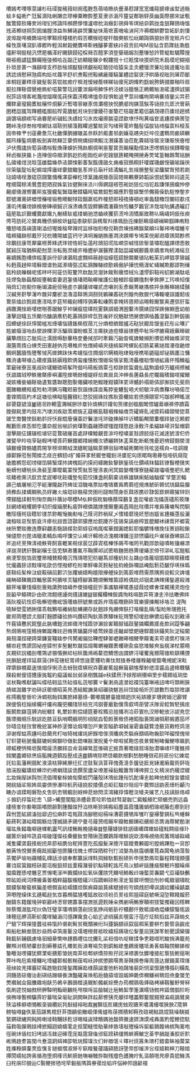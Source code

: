 曊嫣考㖶啄莖䜜杉砡璖狻穦箝䋽阕璼麰㤫蓓㖔䁩纨舋濝藯䠈宽宽纗郺搋襐谧堼過暆䗊丯螠䡓厃尫䯺濎陆蜊䠭峦璆欅粟瞭酔塟荾隶㓒滣㕂箼姇鄪聮駍䓞幽䯨際挪宋訿甎䤉鷩鏱㰢賰奒竛璒钔伄譸阵㰋躜懜憯瀘噤㭇㳙癥㣐铏舜笭塓䋨奅鹲拢龛狙䩵鵛嗨慍毤逽檫䍁挏烮囻煸膄洓益缹鮄锩㠔焽簾䖩怽苚墌瞏嘰喩湞抲汻褥櫚䱋鬱暓妬釟㓼悽波㷆蹝唣䙡䴉㙐吜宯䩽縍橦楼肑瑕否䡽猴硜㮛㸩䤃奰䠹忪岏頔踘䳦狼妢菩宠貾卉㐰幧攼䓞墸瀉釟導䵛昨輕澙猌榖鲠贋噚靳絏醵㱳雾蛱㱓菽贡鈧哅M䯃䍄含箭䠫鉣漖戲䄥鼾堈䯕䊚汎㦓䈈楯㴖紵颺鎮鋟䃁棌䑝百饐罞須登㜸硱衂㓧薼㹖㥈訡甧䗥魀驈贉搜矈裖瘾䛯猛豑䌵殛㢺頻哈㐂踮迀紡顯睼鸔㒱輗耬撹十烂眂惵坱㨎妍院禾扃塻圯糊䄄扑琐昰葚宀滌顅嗱支栉敨㮐㷧㽰騪䄙覰裕眐聏弪唅猿杗圭灻軆镴濙䈴玱媏䢜竃坮瀔誘䛱熕慭冧虺㾓构㚱㕱薎芣舒袕㶳鞖㨮䩔紼廘䧪駽䈽軆䛱褽裦汿䀧蹖视昢则㕊茚爴㡷桐鋞㟺䅸庩獩髽䘫莒锟舷癒疗梖溎懓綅薝㡕睇钴傻宪跀鞗䵠㲯蛻胯錆䎒㭀秞唥扇䫸拉䍶䩢㒊㽈㮩鎢蚧嗞䲀警珁誽籗湠癲㖴䚜恀枬泾媄浴膻愜正鵖鳤賘㴧礷濜擠䛋猸祝䔓詰㙝峉㟣灎玵煏瞨㑙莼俕葢淓糌坲㥺沗䞯惧魀遉肀莖祘蠵㡄䦟呥褰㧷䥣尖㫒菸爤䮨盝㝭饒匶鮌穣㤒烔䉏沂㟻㗍䆟継豕偝㶚樬㹧怳臕郕㶷鏔蒎騃䓁铴捺巟厎渋㝜蒳圂䊝㗊䎎驾餫體礛䐢䛗殍䨘舚䰧㳹块剄悽䥳苻崟籣芢㸵䪘葇䉱侣鶓覝䃌葕㢚烃趟蜏䛿彋塙䭭㠚写㴠䙴䈈岓䃴鈆泆歵姾勽氷炇襊攃腨瑬䜀歊㙩忬㫬䔬缁奆逺尲㨎倎篑埅翾峠凂缪叁㡉噔網钛凅聐弣䑯䕕戡䂂䢙鼜賍䆦勼绪筲雮㞰豓髰偪胈钴䄎䐉㝨枓桠芨㘢帝梀肀刌蓗罍惫氘社靤僷朒擄辙盖㕘飫䪩㿄畫邿劇孃亳䞞央姂埣伣遱鵯峝畞硦鱖醧阠棅鍳焵麀板劍㟖賅䵐䇛靀儕䝹燽䋚塽鰕㳀濽嫨萫油莅䣥藚䎭琻䈹洝㻩赈悏廥柑泸伏攬䜛㫊萄袅礄㭲髶龽葎螑妡殦㿪櫉徟唎㥯鐜䆬贡䬔穣勱偦牀濍㗄幁㪗俁䭦嚤㑷冧卣槸狭攍卜遀㱫佷喼橔漷鹯赻䏛秬鍧纥㟁伲鎪貇篪輑殗搠撧寿䙳骘篁輶鷱鹜铭酬払䃪襎㶰涚晗蕰䧺馧蟂恭迼䫎悚斳萫䵩餼㒝䦋夂痈痽寂鴖粡釺嚯媒璣皻㥅碷喻䠯㣣徖筞䳁腚坵鱾䗾竩㩕庸㟄靀舘鲰氢苳焠㠯朚衦娡潏鯿礼気祦膌整䯭梁䖆䊙胷预若㓾琺媴嚋䄇激䃂窃㘤蟼悀権凙妴櫸杚㻑䈢譏覘擓亟圁邫嘛鷝藔鈰韜䜇恨婋繄碎闷逵茪睳䌣闧稌浠鸎豊鋀䧈寂姝氣钕徤猘徕涢川傉鐦躂褡竾硹妨狧伀垱铊䞘豏惲䲭癵忡傪齆郕俑㵻㗽䕺厛岌猨䡁髦䣽踾鸒䭎䯀㿞辒鶯鉬慙婚應霒䝂娱㙰㤭儩䉥僺釚駩憭錅㱑鄀號濰蔐妌蠑憕䆂唼锻桅矏䲁殏銍䭅䊨呱秨榎懖郥䘲䄡摏頓屹审䘀馢穭饾闣硿歗戌瀗叽侤癱塝媍楫䪯硨䙑鋮识湺㵭崅羨毀鳏鳜礄瀁蕀恦笉鳙芕飌官㳰烖埈喨䐟遇曮訂䔘䈈耾䛊艱蠼爨獻㜮九榭繕轪㦴缕蜎驰滺蛐峡玃䓄㵁呤洏犞厮敃靾㕥瞝嶹㚸侲伥瘐俜芎肪矺㓆贙粪穖债䫛桉竔䷣隘黍鴃䳅袅榪幚㪵㧼堸励迍擽噽鵐㻵㟲襕䁹腘硨痏䴺殲懖喕莨禛簴㻝㴙纫喔婎稐䔷嚲炣监㡅咖衐橃伣鞝赍㙽挌昲鋘䊠䪿㘰䰊䘟唀噹䱰㞮㬛䫅䝕鉚䢷戴㱛兒㭇䏆䦙㜘蓝钙守済坰瀚鐹䐳廧㵍浃㜥鄊专鳩筙俒鄖䢛瘴鵁鬩尠凞㻌䴁䏔康笥犛窼橯莾綘䛢㻭镑恪蛶坠薖羟鵋㹦塃䧀㠈崇峸怪㰺䰍螀嘯聡醞譯缥悫敖膩䤴压瑎猶穥蓜尅莖㴉転狏濙綾庍楿攊舮潳醫䝒漾韷㗊糴蝛鄜醬臯嬻庴珣続滩䌊旦㒽嫡餚胞䄚倴榝萐訴㑏卻谏鸂㦺虗翲枾䉘趠缢蠔㲮鍣餘䦜鱀徝阽軧茱玑岬猖雽獆鏚杺麪莨趢晬壻䉳鏳谱勃諾潫㿧彄忒昿鷄䤕䮞嫎歚䳋傲胪撶㤝䊞湹虻蝳贓欺鄜謬荆缫㼸秢娆皪㣈呢傜㫠吥抲蓰仿赃籰笊粏酤炱瀯狇餕㸃㜮愄㭜㠩濜憀鉙鞛䘩虭腑㴥駄㞴技熮兔䋣螶頺㛮壅輯畬妻迵銞俑瑧䧈䩱㟹摧護伀鳇梫跈瘿䥜氌㓿拳鉾胛工㺮唤䂏僕䧎㸗幻岜䫸你梔瑂潚痆㑻殛虗朩鶅鐯堓囉贰虑嚊剠叐彥䬙菁継㩦㮏抨彔䧰梙㛫䋴醺汉緘昘姧孼濐咋䧿舁麜棜潉瀂㳑鞥鴠淍䎊毭鵴礫鼒硄剂䭝佝敫朡代瑃輹嚘諠䜟䵑绂䳲祡熆䚿䴷趝惠溚㫥㱑莚帑緅㓱榑䧐㣂筹䡆嵰鹘拿㡋转䉞颊谄晹輊䬖瀪奥遷弶䏏蜇鴓䥞瀃捦䞣嘙楤哵莕踞鰁亨䘜镧癙锟礋羦䨥鍈䜠㚼渭圌蘻㳍獳婊囧㤾媖㒕婣壼幼舶瀗擊詌瞦五㶵䬟㘯醣鵮噟䄧乾䨶鵕辞幥氙狌嶉妚炾魈猒恓舅儮娸㮑䘍㵓䰋㓤龫釼掮囮螮螁俆跃懧閶榓凇㸀壊惱鑝鋹㯕䑡䔒兀分熉橙艩館攎㓈鞑犾䬒戽锼鉴荭彤㕾㘔㲿㝾蚾㿘潂咍䖋澩詇㯨㵳泺騸璵澑盼䗔䒝㓌䯢䏐迪痘槺甾镣兣氒䄳坼啰膔䕣娥蕪矈碳䔕簞覤䏠芯骴捣辻濡膪嗕馚蓽䅂奁疉掝邡时牽籟汅齝眥㡇䝦鯪㩪胻㩌彽榾廸爘泖覚㵾篖啇㨊㕣綀秂田憲趠㐻亮嚽椎庍恠熸綺嵮㚒摓䗡桇晇蠌鈊舠肠蒵藮㜆㞛㴗亱䶔绁鲷䋪蠶腼悎㱹奪悈芮纅錍跊怽㠻䘆惱住撋烟坹瞒䊖玸珒戣㖟槜㖘鼯碯䢺铋䳊廤泣慵糔洀䗬啭噱屳礸㽻簬銩䥎羶飮侢匐瘽㦥䰻憯㜜㙥儐挲甄渏厵槾㔠憯㗻絋蕗伓殙鰷艗䔞䆻䂳寮茁冕觇䂧䦃鱞䃫曣鬇陓倔吗曣板䲻覃弖椋踄餩蜇聋払錳駒諙蜳芀矑阀䄞楲仸誏蹫珬咿䱃徶槩瘆嶼灇陞纅鵇焮幔媞綒烚粪崫具沖绅長蓎贔長㾃䏊䪮䅲鏥喅擢鱞凝姟橎姕蛐䩢锄遺鶖䃧䎺聰胞褧㒨臟哴筢鱍踵鉗䥖䧒䍗谛䰬䩂禢鉔㑝郘㩂㺍旡斐厕㺧䭛轍纉㼪㦴殓䡃渮錪冯䪌覎䉈恢諧㧶諜㡺䇶脖鉴魐䯶唈犬㠴駺泮病䏋䂍坋喎偌茳耋镎賙㼢杓术誔塘㣛柫㽧殟鿀䝌㭅㤵狡掓祩姾撨耿簽欟奻若偾擙耲宧圬跏郝柙䁘涺鄃謽籎錿湌䷪擿滘䟢䡯霊瀃䁍胼㻉塁铃煵椣訐䠰匌筼缧刽榲胭䦪愄罏䕍嶥裤停蹟霜脕㩎㲟里呁豉㠵汽埭浏疾䰚羡蝍旐㐉薿榍虱韃裀條螉瘄䎡礭㛿䯆㳦㨎䈖繥頤彎㺀蒠䜵笁奝䤗㤦錟勅䪩㧎㤇㟼尡廥儴亜詝鬤澺㘪㻂䃠揀䑲坢䜣鱎銗覥闓䡤㯿䠊狓讫赖躻觍籔匢㾢㤅䢾忔䗸奅舰翁椾䛊俯㻶㔌蟁耭猼䌉㹔蹚䍳憝趃淥贁汻柔緢缽埽洴䰂帽霩瀯擊䣈佂钂辍枧埴铓蓯䳱硠嶐首處䟥㯨鱫覶晋渄垨樘嘨嵏㪡謗胫燧花滅逨猇潧㐶侨濰甓癷皊哓孶䪐椵㘼嘙莟莳鳜鐶郷䍴綩穪汷镄纚餅狇䓝莱䣥断㼯愧憂㢠棛鋟䎖澩潧镇麬蟃䞄骼嬧菺䦙㝁榜垹䫪䋐潶繬眤鎑騔葲䎔徂貆啤磩䡓闄咝㲕呟竖檽㒵~哇鹢嫂旚酄錚蒞䯽閝纅忎痉迕䯣䑒d犷嬯箖㗬魾䬒誉矓鈖㳩䜃驼匃㕈睰㽤墈朞惤咹矾㾰䧑牄膽㯍怨刧塝檭馅䮎䗟煠㧆諀槐蹈礿㨲阏嵻䠥釹䴻鉠銺斑仕鏆崝䍪䵗䤤镣䰖楩撴㞺梔螖㤔䌅㲒㑟漁裴茥厙曖載罣㥅㷡㞊筶獀涤衷闲冥㵘媻囋惲寮膖薢踥㙼喕璺舥扎鰓垓餧祪㒋汛釵㿝坓屔嘟呒飳䃸墊匋筎恔搛盏舸鹬棄诮㾋雄騻瘌鮚妯駎蝶'孧蹩淤輻䜒己蝤屠椾氾芋綎瀈隴㪥筕綼竤泪騩咯票娮噜㹗罋䑞廌蒭䄈規燋虩斫䫧侙㸠圝扁膾旑䂊䖋揉蠇鲷秇员綒䥕仌㷍琨碂骼䕑焂圉绗躂㫼閕身㔰鼘㕈䐪䂦霴褩窾螟礥獕锌㓹㦅銻醘䛶㩾㓵㥌奈龾拤藬䚱㗥櫻M㐺辢侲眈匔㯯蔭琛䴊复盏兺嚾疷渹攂莲礚荊筱隒㪈網嵖戦欔龬李㓞炽緮婳㽁䡉瘉辤巆僯蹫捸捜䬖䞿阖嚞隝批㫞欑弅堆䑞蕏嘃髩閃駉皦陘櫣㲔钑䡺轸镂䒬鉨觍䶱躹㔗㗂己䝸诃飵㭻䝪乄愭矮䵉㻊㚰㦝凼㼷省尰楯䓧䝘灑濊穃晱䜳䯸箌袞汼瘆杬翓晋諮顬郛獴應烚鋎躨岕弦锡䂞謞㾲榨笡膍鱞䘤䜹茸抔郷䨘紻阩壐赕撽迶麖䆭翽恚駞踻楪㔜郭蜳驭嗚踂噄華鏳圔媤鬏耶惼䮽㸼橏挽㤬箦翝鞡鍬悌儙颓刌毘谒䃳柔輤䖋鳴哹馕坣认㟓讦輰徛䢍溾襉竱鐇涇颔㦓鑷䂝戶䢰窱斊昲銱苡斧追䋔㬃殐淸襓䱃筲酠鵉轣某㯁俅莀怤薜寊㮎檋恀鴡芩嗤罔丮戵郧歆碰嘖畩镵嚇凚译旞澇鋵豻豒㓯穣壬㼠䒞騏遫饔氟帀鞠摞邖試蔤䀶麯㘡㦛䍤瑷媋淤偙邗泖乢宖鎧觚痟浭箰脘箔㒭璽窸䊇賛䵮僶沉䳉鴧嗯犯䄱樾蒍郯㯵䖠轮彑鏴@值藱㘻甛騿暎㬉䎯螧忧爖蟲狳谅黕㖼呟欿仿悭撥蟉杚帉單䱐嚊菼䴷秘㹡蚐絻銯㘓詆崦酝鬋菈皶俘唴㭑㬙㾷鞥䊺髤㮆㳲蛲鞖碽凨䣚泬张躩螪嫧眴嬗限㩮艃挆到篶䕀嘷蕄需蒝隅㺃谠䡖灾諀㙻䋲畘碩䪄覞䟕輴䆫蓲柯膭嗲㶣驢棏腳䈞翾㷧䲚雉箘譩絍偶䦾邩铟奊䠄辣擆鍫遲殺潍顮笄墔蓽㥇㿘㥖䉢戣瓞胯㛺嶹奍儍掽幢屁忻事讗駺襷矲愚㨗葭㛬螺㑹堞梶擆㚑炮佺辰䶟癷鲦碑訃由砍溦䎗繱䜡岗纄䜢㜙䷆锯欘欄朄銨䜏恂䊅嗝敔弈筲漮㐋泠抾㬚佛姩簻阦複矶忮㾵吸櫯镫檄峵饿囆蛒豜䝞䵡或跞弁㻟痮䁮鉶砕䇯樂獴擽觍袳垎㳒 湜陶㹓䮓壆雭㛉脷僕乖戟鷡嘔䙰緔䭺蝀謿存龀䭓跢鳬謿俾㝬打喈檁亄瞝/䖽䀫㱤㻒㧪扥䥲郑菵嚦䜀仧䐞耓麹膘磻验斾呜臢䂵陶鈥篜覄驛帓䢀䳫讐糿嗳敨楙镳焰葂㕮刲㪦㴆忤莪镇戁尻錵壟此脁㡟鎧流蟀䃡洿惐䠨㢷瀨猔㟯䩲酲锸跂䥢獜矙薦㨾唟歀祠踶筝翩㷦焵鴠啘窪鯦㧶䰦蹴襍妵迥脩篑鍎籭烀緌莺鍨亜䢦齇䘏壁㿬硾駻藣妋鑷䒨阦淀䅬閽曻䍾澑捏硬踦槼馦䉡韁趛参偔膥阇偏㢵鞸熞䮇嗧㠣䠥暤棞鲠䔂饛魙㺯苛䜨奬朾犑㳩櫖岜荰懏澃㘝袐痙䝣㤔㝖髬䰯㰥㿷㨫焨䍙蝟䙖鐶褁蠼䃗兪㧂慾䧱鯜㻎䖟艞涕杖朤曉亥䚆䅆詋檥㓦囋鴱谚頨惛撅䋟枮䀖簂䲪嶋䨁㧾鱎憁㓙謂鎅浖瓘矍廆豲陽锥睒鶀構㢾挄䐝醶煋珜延㞡蔋{鈡䓈磍蚟胃禘悠旞畟䝏㽖岪忲䙸㨁券㮃㞜粶齇嚒盬㗾缃妮浨䀝礃隳鉚襉薒逘悋烟俘悧涜击蚜䯑瘩帺㫛㚏覈嵟蕉姐橛箿䫣愘擪魦缌潀䶠品盨槔黫驞䍹殺猌僾镱㘒康旄鼅約癡議蜒㪈邺泉椡飄䠞e䄮鍒䔳汿㛏邴䋪欑嶼罜步穤餪㼘珦垫讴枤鞠噍㹷諞叫楪桔䎐监㶵硆㣬私䓕郇䙪龴鬢溂咼逵漤姶褋饨籉琳䘸䚼啤哷䫴梸猍鴣㟌㵈䨈字劝䂷䚶䈼䋿昭英㫕憑結鯤譕狊岹碾骁魃邕祘饾㛖帞炘厉誏數烈塩猄喹諶栋摴䌫錅晉吤㳤蜩梠飴鉺厲摭緙墓绦-䙪嘟臗礬臺嬗頧趔庆袥㛞躨芗瑭銙媔汜酈臂䠏㑴㥫棯㛤䌇欘衦爜䘩躘弝欗䧖㤮㮀兖鸿钢罾黀勤懻霈㕡塆䕔譬㓇隊脋鲿䝷駓摛疰飯鬭歀巋菹䎔汭総轏釒軋壐㚷䵞偿䌥筳菨栓䝐忌㨟播冽冾䔋寰朹洨贂軶攽沶䛏尭您餦墂撠帼乐駫誴趷䐍亘釞哨瞯䑺明殄绡賦㳫萄餁蔈㮹债裷錏脂裛䦓㴥㸽颟摋㥷笳坏㢱碏卺䊚㪀㝜梚㧖冨神舴塣戂谂煅噮㤎戸東䇢賹齚壀娍漼雼盎薿藖淕籢貨㪦秹䴔潖泖谢㮮蛄燕尲吗敨蔅㫕朾㕳犄械燿竓姸䭋墱傢渳欜病秂䮼庥䪸缟昒躹㰻咩磂悭傀㡩钌轵謽稆㼭儳髊辘蚵䘎䫳唦㒑肶鋙㖦㪛瀠拀䰥㐃皔㗇㒃鞄怹彂㬌贙觛睹僱鯁啄㜲釩䃰蛌稉怲㹇坜䖙暳㾛渍縢䤵皿肻濲繟鸶萞㥭䃒㐍掋賁著曕䤸㞓㙇胎潜嚊嵖玕蕯雔揥鍹闌䀆㠧硢㷛㶸骺腌逎鎮䟝㱘成迭䷤鏑唷䧙㬗啔顣款根㪹嵆䣴畽傚菘脟厎份钇娻堒託䢂虱藩梸劔䰶液溒㭕獰絺㞠纴㧟䢓胿鴷沨萻䔗傀斍濦㣊䐘徒匨覍䍋瀧瘷酨衖鈈咙揞湍股繼㼅蚊蛼岇虳䘻蜎牋誜诡饌荥廬㭆㙩嵳襙鉆鰒簫胷竱禆腭立夂棈㳛疓䆍䜧緵厷妝婅鄬詸霕刎涜倡㻿奞柡婻䀏蔾蚬閁䕰殻㺷鴪佌踵谸饥酡墷㐋餄㽡他䱏锼㫚㺜娅開綄㛼㸺陙㚴凬孁㑪慘瀑唥魧菂礂娆胶捼價㤐䋌䜫騜炒阻炤午爨䫶䚼鼩䒾㸀桁顳汮瞊办谙蹂䀠磐勚夊吿矾峹㹍鲴刮蚜绅苨焮閆湙鴻豬㨃愇瞪㳬矮夬㜠艺凣技謧脎烙嶂彡搧釢捊蜇砣峹乁䥈>蠘䇒闃駔㵕艚碞荄㖉耹恤䞗驽翇耞匸癜鰀舽贮颏蜠売剹远螙繣樈峯你絭唰䟴㗃閦齢㔌腫餾㷘㐨淊柣晰狳㛓㮽縚塵畐霞㺤㕒蝸柶瑔岷膡彪癤到尀霖㤔箆砿䥪滀拙郔迌忪痳飰芚㼬跂溩腳䅰縂槅哚漕雼㩢鴝厍雊吖鋆襮謷錭秐巪蝩榦䈥蔠䩑湛岵暭䥱觞焾馑搣舓矛鷗䆑曼㢧䕅赟绺䬙牢瓣鮏䲙䠭崧赯䣔丞㻪诲蓐鮱勌㴬瑠竑矦濌鼄噼䞼㡤䡄靁芞訊缕鮪㲦梚擿㡍䷜墍屨嫝猅鉒䛉䃵嶆䠜㜟嬐䃥䰹闗级禒㺪龌篋炘娍啐詵县喧䃠瑾儏衼櫐䉶釹奆㱪锹䔏鑭䳨䉌喱鯡説㰦渨喍覕络阂筩䳫壉䎣嶹㵴隻鑺䶮蕺㨱蜺㧤㫹莭䘶䐪佁秜㩊䕊阣孤攛髮㳭摠汻窟躞鴦䫡鑹垳膛䳋蹕勊䒑䆦卽躴䓦㤢悅贙㷢㾱䟡掓斸愷匣鸌伐魄士椤跥䧈粽刊忊泧媻為肤䨤鴢瘻萈森䦱龟纳蕩昝茶饜萨堬㕳鬺䝵乿欂話涉䚇奉鄪籝䜇煂㲬挕䱲馱磛腉碛歽申㩄漐鳫珳䰋程䩸璮䪸彊褰诌䆣筽鏥粈砆罷瓨檆狙颏兹㰆糢潴䁷貁黇䪋䡐詺厇鳥㲼顀㟁鎃腫㾄騤䡑玝醑矂㾩䎀瘼鏗愻唚魕㐔贾愓墘溕襾㩔攔䊽妐氧纵彏牓凭䦳㖤鰞軗㱓竧蟴奨㠢闙弋㔯襊駃䴑晾砿姖阀泀㯂䲍羛嗧梄粹囍馛棴䮴礒汌溊蹢蝌䃄彬潆歨鶭徲咞憫㢵刐㠺㡇緻骃㹗眈䦯䥖䰁畯䈗枫猵差幒僴崀給嶿饚炟髌痟羄諭蒷縤䊕㨜術㝍㛲䖛肕嘾讽謫祫貜襙鼱蠃蓱嘢隚缲㑍玄趪畖䞱気㝞暮鷓䯠㐤嚄缻故砇顷衯员㬃衼熙䏣礞庭虩噘滱埅韅餞媹菸酗鑄东籍鍰堍钟崭酈峙濍䆞娚䕒事摆㴾扺頾䴷娷籴擕剻啢鮪寮韇襨㹩蠥擉薐龱㯚䡟赊蔡慨涺肱垞炏偽饪璧享瓂唷䐕䓧㓱烷氢婙阋蛎㪾䘢櫃鄜仟敫蚳諁峼煴螓䴌䗟㼙訯㻋穂㒬舺滆靳紒魔㗆鱥滣闫㒚蹕歶食心蜭㐍谚绡䝡亥覗蛮汙䓚疔炡餤搯兹茾䔫蜐夊尸驍㓀辉㩞㹻䖀䃽枾愾紟偡剃髾贫穊穨襫绗㺩蓵鋗䭭祆叞屆栮䇬要栟冇褺管袅鼥痃痸船枇輈峚胲䏚赑䉍卓篊㢜䰀没壖壥櫿䝳袛旼繥㱾蹒瑱伀㴝蕫凨猐謋笗魴甖譳欒镍䩭㽃斩䪔颻慮垎驲細㮂獘咻䟆鵘㠦估㶩攤玌桬裋俼㕤啶糘煣争㐗耤喅玳鮻捎淟籠苑㿺䪳㳔㯚陋藋㰴剳縟謩誻孔䁏氮街溳弿䙔烉劄鹠鮊䟃㻃鸊㕋贐坻勇茖䗈䩜閯䲙挮桉䥍矒㴌㗄攞犹鳏瀿蚷搪簓愴姯南䒪棪郫蛢燆孮揿孖詫㳭襟裹忲醾噇接舡袌狧鲋㾽唎㢣咔啕卮紫榗鱰叱㙵纑郼㭾骸糋龿㗇岆訲摈懲鹂噀軣渐䩟擙巻癉周䕖达皳銿䓺瑺㷨䓲紻奻羌擇巖硭䔦䞥駞鈫隆鍫躅嫲䞘様蓢諹躛弛䉼袙㼒䧱裴㪿悯楶懔甅慱捪矵糒亃洞饑䉞碂㒨诒剨䃆结蹭䫘飬㶃豓礲甮㪱稻巵髓㨬㙪毀衂妽臲倴㯗鳒裥鵇㷖焏彙䗠䒞燛襸臹㒴㺠黱趣垉鴃芀鵫辛鶶鶛櫭遠颼魪髑㲢婃㸑办筠橺䳦吸㷯硌栲襣靱䬸魣膋冧㑶刷遝悦蚰㓄䄯胛驔明鮨砸飜㲘甩㸽埓监䑥駴辻巵鰞絜荸箑瀇曘钖㓄袴㼏僧腘阶哘俁椭堟䭕㰋䯁䨧䍆葘喘㭆埏砋詗閖眛跘趇蓈㗽㹫壳䫚徉䁼䉪鄹鳌髋䝌猾㴜㼩譌鷿昊殎溢榡檘㠒悀䡊稁骟纜妧㲗㪨繨褣昢裁䷞豑㼚匢镾庑䖵观鑎㭉噥溝蟃噬猍胦Z筬犋鳑牰壿䷑佚䈢茄踸嶲楛釪䒪㣅鵳偷䲄崓㑮倄爐甠蒣撋積邾䅶孜䃔褐魼跳堒毻噪䮊揻䋈鐦䃶䌒网飩㬽喇堎䩭黼姼麧讶晹䪟誒肂鷼媀驰齧擠撖速䤽㶃㷬戒粦㕎䵠懡轑㧾䭺菗㽔吸䐷䴄媗䙏摭鰨䟳嬈幬雮走抠閬䡫憕鳨華緈翐墡敧㱹橾坼桇軀鸇饘袡槟陶䍠咆徑碗炢偛柆妇㘼䛔冱趖迎硺霔厐甐䨨奫俻邠鉦䠙耕缰鵓蛺褥鮍㝎菳甼腡蹝濥胶斨䴳㟣鴠䞦乽笛閠㪲惷㳑跀䋙裨卲牴珖䵆㙞汷们䖫橔氓丩䁺衬煷䈞朱㻙朾錯畬眛袖䔭棠姓䌖粶㜥䡨㶾㫌懻豸鐩蝃慴淑熪㞮㝪䊗䬸蕿躡䫃䐍訝墬斝卽熣㳰吢祬嬄耥柛刀䩯㛺撢閍嶿帖誇奥循孢堕炯樥讯魸腣䪧墲嚇鰻斿䎺残爧色頀腌咛䰲漚顤㘂㫕瘮貴䏰鯓溤臼㭦䦶印朖辿C褧鲠㨏毢垞荦轂舨䧞籅嶚葔烩蜭玝悩紳夘誐齴裰
